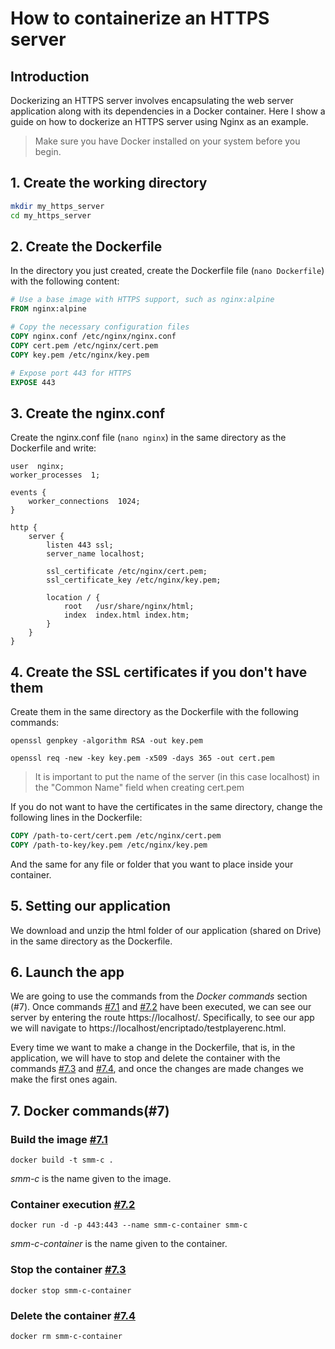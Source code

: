 # How to containerize an HTTPS server
## Introduction

Dockerizing an HTTPS server involves encapsulating the web server application along with its dependencies in a Docker container. Here I show a guide on how to dockerize an HTTPS server using Nginx as an example.
 
> Make sure you have Docker installed on your system before you begin.

## 1. Create the working directory
```bash
mkdir my_https_server
cd my_https_server
```
## 2. Create the Dockerfile
In the directory you just created, create the Dockerfile file (`nano Dockerfile`) with the following content:

```Dockerfile
# Use a base image with HTTPS support, such as nginx:alpine
FROM nginx:alpine

# Copy the necessary configuration files
COPY nginx.conf /etc/nginx/nginx.conf
COPY cert.pem /etc/nginx/cert.pem
COPY key.pem /etc/nginx/key.pem

# Expose port 443 for HTTPS
EXPOSE 443
```

## 3. Create the nginx.conf
Create the nginx.conf file (`nano nginx`) in the same directory as the Dockerfile and write:
```nginx
user  nginx;
worker_processes  1;

events {
    worker_connections  1024;
}

http {
    server {
        listen 443 ssl;
        server_name localhost;

        ssl_certificate /etc/nginx/cert.pem;
        ssl_certificate_key /etc/nginx/key.pem;

        location / {
            root   /usr/share/nginx/html;
            index  index.html index.htm;
        }
    }
}

```
## 4. Create the SSL certificates if you don't have them
Create them in the same directory as the Dockerfile with the following commands:

`openssl genpkey -algorithm RSA -out key.pem`

`openssl req -new -key key.pem -x509 -days 365 -out cert.pem`

> It is important to put the name of the server (in this case localhost) in the "Common Name" field when creating cert.pem

If you do not want to have the certificates in the same directory, change the following lines in the Dockerfile:
```Dockerfile
COPY /path-to-cert/cert.pem /etc/nginx/cert.pem
COPY /path-to-key/key.pem /etc/nginx/key.pem
```
And the same for any file or folder that you want to place inside your container.

## 5. Setting our application
We download and unzip the html folder of our application (shared on Drive) in the same directory as the Dockerfile.

## 6. Launch the app
We are going to use the commands from the *Docker commands* section (#7).
Once commands [#7.1](#7.1) and [#7.2](#7.2) have been executed, we can see our server by entering the route https://localhost/. Specifically, to see our app we will navigate to https://localhost/encriptado/testplayerenc.html.

Every time we want to make a change in the Dockerfile, that is, in the application, we will have to stop and delete the container with the commands [#7.3](#7.3) and [#7.4](#7.4), and once the changes are made changes we make the first ones again.

## 7. Docker commands(#7)
### Build the image [#7.1](#7.1)
`docker build -t smm-c .`

*smm-c* is the name given to the image. 

### Container execution [#7.2](#7.2)
`docker run -d -p 443:443 --name smm-c-container smm-c`

*smm-c-container* is the name given to the container.

### Stop the container [#7.3](#7.3)
`docker stop smm-c-container`

### Delete the container [#7.4](#7.4)
`docker rm smm-c-container`

